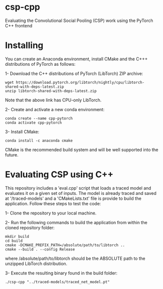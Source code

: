 # csp-cpp
Evaluating the Convolutional Social Pooling (CSP) work using the PyTorch C++ frontend

# Installing  
You can create an Anaconda environment, install CMake and the C+++ distributions of PyTorch as follows:

1- Download the C++ distributions of PyTorch (LibTorch) ZIP archive:
```
wget https://download.pytorch.org/libtorch/nightly/cpu/libtorch-shared-with-deps-latest.zip
unzip libtorch-shared-with-deps-latest.zip
```
Note that the above link has CPU-only LibTorch. 

2- Create and activate a new conda environment:
``` 
conda create --name cpp-pytorch
conda activate cpp-pytorch
```

3- Install CMake:
```
conda install -c anaconda cmake 
```
CMake is the recommended build system and will be well supported into the future.

# Evaluating CSP using C++
This repository includes a 'eval.cpp' script that loads a traced model and evaluates it on a given set of inputs. 
The model is already traced and saved at '/traced-models' and a 'CMakeLists.txt' file is provide to build the application. Follow these steps to test the code:

1- Clone the repository to your local machine.

2- Run the following commands to build the application from within the cloned repository folder:
```
mkdir build
cd build
cmake -DCMAKE_PREFIX_PATH=/absolute/path/to/libtorch ..
cmake --build . --config Release
``` 
where /absolute/path/to/libtorch should be the ABSOLUTE path to the unzipped LibTorch distribution.

3- Execute the resulting binary found in the build folder: 
```
./csp-cpp "../traced-models/traced_net_model.pt"
```